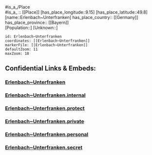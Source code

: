 ﻿---
location: [49.8,9.15] 
mapzoom: [7,12] 
mapmarker: city 
type: City
tags:
- geo/City


SpocWebEntityId: 30057
isDeleted: false
confidential: public

---
#is_a_/Place  
#is_a_ :: [[Place]] 
[has_place_longitude::9.15] 
[has_place_latitude::49.8] 
[name::Erlenbach~Unterfranken] 
has_place_country:: [[Germany]]  
has_place_province:: [[Bayern]]  
[Population::] 
[Unknown::] 


```leaflet
id: Erlenbach~Unterfranken
coordinates: [[Erlenbach~Unterfranken]] 
markerFile: [[Erlenbach~Unterfranken]] 
defaultZoom: 11 
maxZoom: 18
```


## Confidential Links & Embeds: 

### [Erlenbach~Unterfranken](/_public/Earth/Continent/Europe/Europe~Central/Germany/Germany~West/Bayern/counties~Bayern/Miltenberg/cities~Miltenberg/Wörth~Main/City/Erlenbach~Unterfranken.md) 

### [Erlenbach~Unterfranken.internal](/_internal/Earth/Continent/Europe/Europe~Central/Germany/Germany~West/Bayern/counties~Bayern/Miltenberg/cities~Miltenberg/Wörth~Main/City/Erlenbach~Unterfranken.internal.md) 

### [Erlenbach~Unterfranken.protect](/_protect/Earth/Continent/Europe/Europe~Central/Germany/Germany~West/Bayern/counties~Bayern/Miltenberg/cities~Miltenberg/Wörth~Main/City/Erlenbach~Unterfranken.protect.md) 

### [Erlenbach~Unterfranken.private](/_private/Earth/Continent/Europe/Europe~Central/Germany/Germany~West/Bayern/counties~Bayern/Miltenberg/cities~Miltenberg/Wörth~Main/City/Erlenbach~Unterfranken.private.md) 

### [Erlenbach~Unterfranken.personal](/_personal/Earth/Continent/Europe/Europe~Central/Germany/Germany~West/Bayern/counties~Bayern/Miltenberg/cities~Miltenberg/Wörth~Main/City/Erlenbach~Unterfranken.personal.md) 

### [Erlenbach~Unterfranken.secret](/_secret/Earth/Continent/Europe/Europe~Central/Germany/Germany~West/Bayern/counties~Bayern/Miltenberg/cities~Miltenberg/Wörth~Main/City/Erlenbach~Unterfranken.secret.md) 
